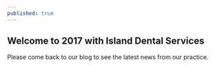 ```yaml
---
published: true
---
```

## Welcome to 2017 with Island Dental Services

Please come back to our blog to see the latest news from our practice.
